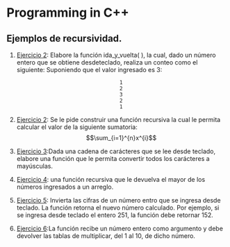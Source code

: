 # Programming in C++

## Ejemplos de recursividad.

1. [Ejercicio 2](/Scripts/main29.cpp): Elabore la función ida_y_vuelta( ), la cual, dado un número entero que se obtiene desdeteclado, realiza un conteo como el siguiente:
Suponiendo que el valor ingresado es 3:

                                        1
                                        2
                                        3
                                        2
                                        1
2. [Ejercicio 2](/Scripts/main30.cpp): Se le pide construir una función recursiva la cual le permita calcular el valor de la siguiente sumatoria: $$\sum_{i=1}^{n}x^{i}$$

3. [Ejercicio 3](/Scripts/main31.cpp):Dada una cadena de carácteres que se lee desde teclado, elabore una función que le permita convertir todos los carácteres a mayúsculas.

4. [Ejercicio 4](/Scripts/main32.cpp): una función recursiva que le devuelva el mayor de los números ingresados a un arreglo.

5. [Ejercicio 5](/Scripts/main33.cpp): Invierta las cifras de un número entro que se ingresa desde teclado. La función retorna el nuevo número calculado. Por ejemplo, si se ingresa desde teclado el entero 251, la función debe retornar 152.

6. [Ejercicio 6](/Scripts/main34.cpp):La función recibe un número entero como argumento y debe devolver las tablas de multiplicar, del 1 al 10, de dicho número.
                                    
                                    
                                    
                                    
                                    

                                